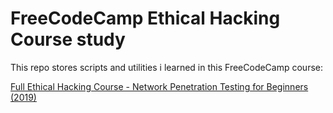 # FreeCodeCamp Ethical Hacking Course study

This repo stores scripts and utilities i learned in this FreeCodeCamp course:

[Full Ethical Hacking Course - Network Penetration Testing for Beginners (2019)](https://www.youtube.com/watch?v=3Kq1MIfTWCE&t=3828s)